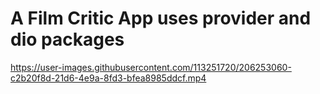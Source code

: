# A Film Critic App uses provider and dio packages




https://user-images.githubusercontent.com/113251720/206253060-c2b20f8d-21d6-4e9a-8fd3-bfea8985ddcf.mp4



